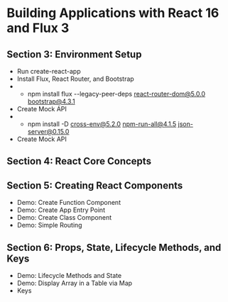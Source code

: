 # Building Applications with React 16 and Flux 3
## Section 3: Environment Setup
* Run create-react-app
* Install Flux, React Router, and Bootstrap
* * npm install flux --legacy-peer-deps react-router-dom@5.0.0 bootstrap@4.3.1
* Create Mock API
* * npm install -D cross-env@5.2.0 npm-run-all@4.1.5 json-server@0.15.0
* Create Mock API
## Section 4: React Core Concepts
## Section 5: Creating React Components
* Demo: Create Function Component
* Demo: Create App Entry Point
* Demo: Create Class Component
* Demo: Simple Routing
## Section 6: Props, State, Lifecycle Methods, and Keys
* Demo: Lifecycle Methods and State
* Demo: Display Array in a Table via Map
* Keys